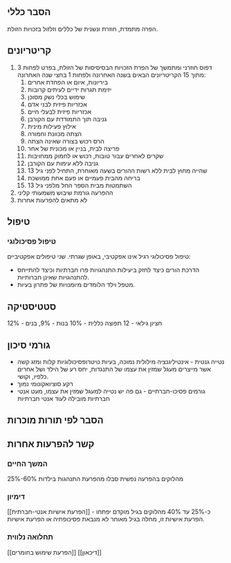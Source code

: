 ## הסבר כללי 
הפרה מתמדת, חוזרת ונשנית של כללים וזלזול בזכויות הזולת.

## קריטריונים
1. דפוס חוזרני ומתמשך של הפרת הזכויות הבסיסיסות של הזולת, בפרט לפחות 3 מתוך 15 הקריטריונים הבאים בשנה האחרונה ולפחות 1 בחצי שנה האחרונה:
	1. ביריונות, איום או הפחדת אחרים
	2. יזימת תגרות ידיים לעיתים קרובות
	3. שימוש בכלי נשק מסוכן
	4. אכזריות פיזית לבני אדם
	5. אכזריות פיזית לבעלי חיים
	6. גניבה תוך התמודדת עם הקורבן
	7. אילוץ פעילות מינית
	8. הצתה מכוונת וחמורה
	9. הרס רכוש בצורה שאינה הצתה
	10. פריצה לבית, בניין או מכונית של אחר
	11. שקרים לאחרים עבור טובות, רכוש או לחמוק ממחויבות
	12. גניבה ללא עימות עם הקורבן
	13. שהייה מחוץ לבית ללא רשות ההורים בשעה מאוחרת, התחיל לפני גיל 13
	14. בריחה מהבית פעמיים או פעם אחת ממושכת
	15. השתמטות מבית הספר החל מלפני גיל 13
2. ההפרעה גורמת שיבוש משמעותי קליני
3. לא מתאים להפרעות אחרות
## טיפול
### טיפול פסיכולוגי
טיפול פסיכולוגי רגיל אינו אפקטיבי, באופן שגרתי.
שני טיפולים אפקטיביים:
* הדרכת הורים כיצד לחזק ביעילות התנהגויות פרו חברתיות וכיצד להתייחס להתנהגויות שאינן חברותיות.
* מטפל וילד הלומדים מיומנויות של פתרון בעיות.

## סטטיסטיקה
חציון גילאי - 12
תפוצה כללית - 10%
בנות - 9%, בנים - 12%
## גורמי סיכון
* נטייה גנטית - אינטיליגנציה מילולית נמוכה, בעיות נויטרופסיכולוגיות קלות ומזג קשה אשר מייצרים מעגל שמזין את עצמו של התנגדות, יחס רע של הילד ושל אחרים כלפיו, וקושי.
* רקע סוציואקונומי נמוך
* גורמים פסיכו-חברתיים - גם פה יש נטייה למעגל שמזין את עצמו, מעט אנטי חברתיות מובילה לעוד אנטי חברתיות
## הסבר לפי תורות מוכרות


## קשר להפרעות אחרות

### המשך החיים
25%-60% מהלוקים בהפרעה נפשית סבלו מהפרעת התנהגות בילדות
### דימיון
[[הפרעת אישיות אנטי-חברתית]] - כ-25% עד 40% מהלוקים בגיל מוקדם יפתחו הפרעת אישיות זו, מחלה בגיל מאוחר לא מנבאת פסיכופתיה או הפרעת אישיות.
### תחלואה נלווית
[[הפרעת שימוש בחומרים]]
[[דיכאון]]